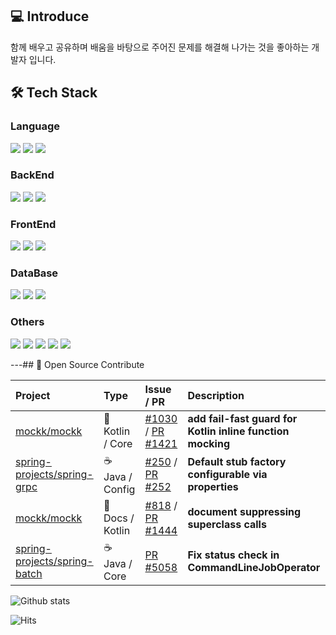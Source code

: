 ## 💻 Introduce

함께 배우고 공유하며 배움을 바탕으로 주어진 문제를 해결해 나가는 것을 좋아하는 개발자 입니다.

## 🛠 Tech Stack

### Language
<img src="https://img.shields.io/badge/JAVA-007396?style=for-the-badge&logo=java&logoColor=white"> <img src="https://img.shields.io/badge/javascript-F7DF1E?style=for-the-badge&logo=javascript&logoColor=black"> <img src="https://img.shields.io/badge/kotlin-%237F52FF.svg?style=for-the-badge&logo=kotlin&logoColor=white"> 

### BackEnd
<img src="https://img.shields.io/badge/Spring-6DB33F?style=for-the-badge&logo=Spring&logoColor=white"> <img src="https://img.shields.io/badge/springboot-6DB33F?style=for-the-badge&logo=springboot&logoColor=white"> 
<img src="https://img.shields.io/badge/-node.js-339933?style=for-the-badge&logo=node.js&logoColor=fff">


### FrontEnd
<img src="https://img.shields.io/badge/html-E34F26?style=for-the-badge&logo=html5&logoColor=white"> <img src="https://img.shields.io/badge/css-1572B6?style=for-the-badge&logo=css3&logoColor=white">
<img src="https://img.shields.io/badge/jquery-0769AD?style=for-the-badge&logo=jquery&logoColor=white"> 

### DataBase
<img src="https://img.shields.io/badge/mysql-4479A1?style=for-the-badge&logo=mysql&logoColor=white"> <img src="https://img.shields.io/badge/mariaDB-003545?style=for-the-badge&logo=mariaDB&logoColor=white"> <img src="https://img.shields.io/badge/Oracle-F80000?style=for-the-badge&logo=oracle&logoColor=white">

### Others

<img src="https://img.shields.io/badge/github-181717?style=for-the-badge&logo=github&logoColor=white"> <img src="https://img.shields.io/badge/linux-FCC624?style=for-the-badge&logo=linux&logoColor=black"> <img src="https://img.shields.io/badge/apache tomcat-F8DC75?style=for-the-badge&logo=apachetomcat&logoColor=white"> <img src="https://img.shields.io/badge/gradle-02303A?style=for-the-badge&logo=gradle&logoColor=white"> <img src="https://img.shields.io/badge/jenkins-D24939?style=for-the-badge&logo=Jenkins&logoColor=white">


---## 🧩 Open Source Contribute

| Project | Type | Issue / PR | Description |
|:--------|:------|:------------|:-------------|
| [mockk/mockk](https://github.com/mockk/mockk) | 🧠 Kotlin / Core | [#1030](https://github.com/mockk/mockk/issues/1030) / [PR #1421](https://github.com/mockk/mockk/pull/1421) | **add fail-fast guard for Kotlin inline function mocking** |
| [spring-projects/spring-grpc](https://github.com/spring-projects/spring-grpc) | ☕ Java / Config | [#250](https://github.com/spring-projects/spring-grpc/issues/250) / [PR #252](https://github.com/spring-projects/spring-grpc/pull/252) | **Default stub factory configurable via properties** |
| [mockk/mockk](https://github.com/mockk/mockk) | 📘 Docs / Kotlin | [#818](https://github.com/mockk/mockk/issues/818) / [PR #1444](https://github.com/mockk/mockk/pull/1444) | **document suppressing superclass calls** |
| [spring-projects/spring-batch](https://github.com/spring-projects/spring-batch) | ☕ Java / Core | [PR #5058](https://github.com/spring-projects/spring-batch/pull/5058) | **Fix status check in CommandLineJobOperator** |



![Github stats](https://github-readme-stats.vercel.app/api?username=ch200203&show_icons=true&theme=default)

![Hits](https://hit-s.kro.kr/api/count/badge?url=https://github.com/ch200203&color=4caf50&r=v1)
